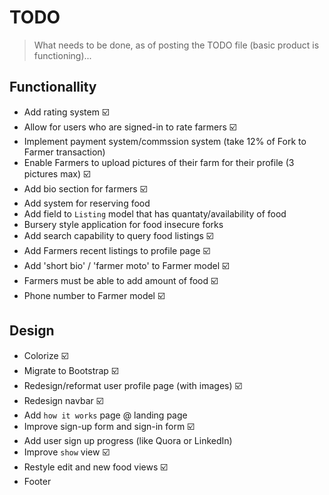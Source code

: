 # TODO

> What needs to be done, as of posting the TODO file (basic product is functioning)...

## Functionallity

* Add rating system  :ballot_box_with_check:
* Allow for users who are signed-in to rate farmers  :ballot_box_with_check:
* Implement payment system/commssion system (take 12% of Fork to Farmer transaction)
* Enable Farmers to upload pictures of their farm for their profile (3 pictures max) :ballot_box_with_check:
* Add bio section for farmers :ballot_box_with_check:
* Add system for reserving food
* Add field to `Listing` model that has quantaty/availability of food
* Bursery style application for food insecure forks
* Add search capability to query food listings :ballot_box_with_check:
* Add Farmers recent listings to profile page :ballot_box_with_check:
* Add 'short bio' / 'farmer moto' to Farmer model :ballot_box_with_check:
* Farmers must be able to add amount of food :ballot_box_with_check:
* Phone number to Farmer model :ballot_box_with_check:

## Design

* Colorize :ballot_box_with_check:
* Migrate to Bootstrap  :ballot_box_with_check:
* Redesign/reformat user profile page (with images) :ballot_box_with_check:
* Redesign navbar :ballot_box_with_check:
* Add `how it works` page @ landing page
* Improve sign-up form and sign-in form :ballot_box_with_check:
* Add user sign up progress (like Quora or LinkedIn)
* Improve `show` view :ballot_box_with_check:
* Restyle edit and new food views :ballot_box_with_check:
* Footer
